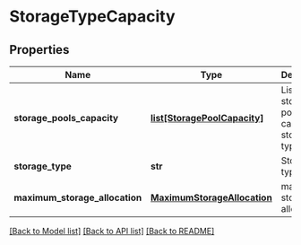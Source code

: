 # StorageTypeCapacity

## Properties
Name | Type | Description | Notes
------------ | ------------- | ------------- | -------------
**storage_pools_capacity** | [**list[StoragePoolCapacity]**](StoragePoolCapacity.md) | List of storage pool capacity for storage type | [optional] 
**storage_type** | **str** | Storage type | [optional] 
**maximum_storage_allocation** | [**MaximumStorageAllocation**](MaximumStorageAllocation.md) | maximum storage allocation | [optional] 

[[Back to Model list]](../README.md#documentation-for-models) [[Back to API list]](../README.md#documentation-for-api-endpoints) [[Back to README]](../README.md)


